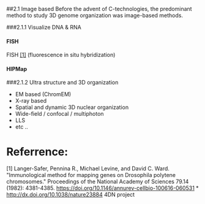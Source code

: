 ##2.1 Image based
Before the advent of C-technologies, the predominant method to study 3D genome organization was image-based methods. 

###2.1.1 Visualize DNA & RNA
#### FISH
FISH [[1]](http://www.pnas.org/content/pnas/79/14/4381.full.pdf) (fluorescence in situ hybridization) 
#### HIPMap
 
###2.1.2 Ultra structure and 3D organization
 - EM based (ChromEM)
 - X-ray based 
- Spatial and dynamic 3D nuclear organization
 - Wide-field / confocal / multiphoton 
 - LLS
 - etc .. 
    
# Referrence:
[1] Langer-Safer, Pennina R., Michael Levine, and David C. Ward. "Immunological method for mapping genes on Drosophila polytene chromosomes." Proceedings of the National Academy of Sciences 79.14 (1982): 4381-4385.
https://doi.org/10.1146/annurev-cellbio-100616-060531 \* <br>
http://dx.doi.org/10.1038/nature23884 4DN project 
